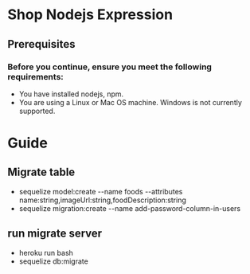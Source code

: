 # Shop Nodejs Expression

## Prerequisites

### Before you continue, ensure you meet the following requirements:

* You have installed nodejs, npm.
* You are using a Linux or Mac OS machine. Windows is not currently supported.

# Guide
## Migrate table
* sequelize model:create --name foods --attributes name:string,imageUrl:string,foodDescription:string
* sequelize migration:create --name add-password-column-in-users
## run migrate server
* heroku run bash
* sequelize db:migrate